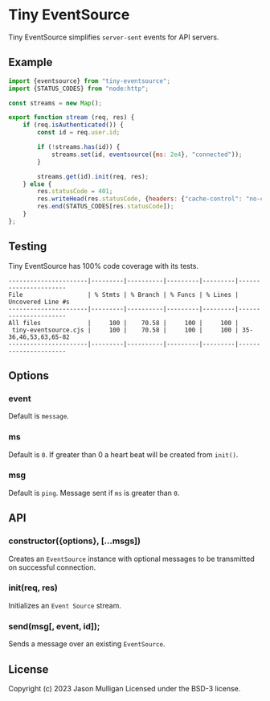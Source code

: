 # Tiny EventSource

Tiny EventSource simplifies `server-sent` events for API servers.

## Example

```javascript
import {eventsource} from "tiny-eventsource";
import {STATUS_CODES} from "node:http";

const streams = new Map();

export function stream (req, res) {
	if (req.isAuthenticated()) {
		const id = req.user.id;

		if (!streams.has(id)) {
			streams.set(id, eventsource({ms: 2e4}, "connected"));
		}

		streams.get(id).init(req, res);
	} else {
		res.statusCode = 401;
		res.writeHead(res.statusCode, {headers: {"cache-control": "no-cache, must re-validate"}})
		res.end(STATUS_CODES[res.statusCode]);
	}
};
```

## Testing

Tiny EventSource has 100% code coverage with its tests.

```console
----------------------|---------|----------|---------|---------|----------------------
File                  | % Stmts | % Branch | % Funcs | % Lines | Uncovered Line #s
----------------------|---------|----------|---------|---------|----------------------
All files             |     100 |    70.58 |     100 |     100 |                     
 tiny-eventsource.cjs |     100 |    70.58 |     100 |     100 | 35-36,46,53,63,65-82
----------------------|---------|----------|---------|---------|----------------------
```

## Options

### event

Default is `message`.

### ms

Default is `0`. If greater than 0 a heart beat will be created from `init()`.

### msg

Default is `ping`. Message sent if `ms` is greater than `0`.

## API

### constructor({options}, [...msgs])

Creates an `EventSource` instance with optional messages to be transmitted on successful connection.

### init(req, res)

Initializes an `Event Source` stream.

### send(msg[, event, id]);

Sends a message over an existing `EventSource`.

## License
Copyright (c) 2023 Jason Mulligan
Licensed under the BSD-3 license.
